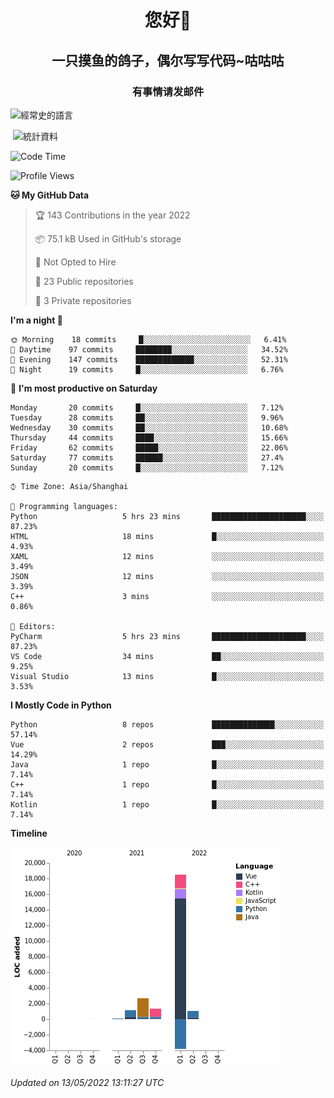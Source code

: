 

<!--
**kitUIN/kitUIN** is a ✨ _special_ ✨ repository because its `README.md` (this file) appears on your GitHub profile.

Here are some ideas to get you started:

- 🔭 I’m currently working on ...
- 🌱 I’m currently learning ...
- 👯 I’m looking to collaborate on ...
- 🤔 I’m looking for help with ...
- 💬 Ask me about ...
- 📫 How to reach me: ...
- 😄 Pronouns: ...
- ⚡ Fun fact: ...
-->
<h1 align="center">您好👋</h1>
<h2 align="center">一只摸鱼的鸽子，偶尔写写代码~咕咕咕</h2>
<h3 align="center">有事情请发邮件</h3>



<p><img align="center" src="https://github-readme-stats.vercel.app/api/top-langs?username=kitUIN&show_icons=true&theme=gruvbox&locale=cn&layout=compact" alt="經常史的語言" /></p>

<p>&nbsp;<img align="center" src="https://github-readme-stats.vercel.app/api?username=kitUIN&show_icons=true&theme=gruvbox&locale=cn" alt="統計資料" /></p>


<!--START_SECTION:waka-->
![Code Time](http://img.shields.io/badge/Code%20Time-499%20hrs%2030%20mins-blue)

![Profile Views](http://img.shields.io/badge/Profile%20Views-6-blue)

**🐱 My GitHub Data** 

> 🏆 143 Contributions in the year 2022
 > 
> 📦 75.1 kB Used in GitHub's storage 
 > 
> 🚫 Not Opted to Hire
 > 
> 📜 23 Public repositories 
 > 
> 🔑 3 Private repositories  
 > 
**I'm a night 🦉** 

```text
🌞 Morning    18 commits     █░░░░░░░░░░░░░░░░░░░░░░░░   6.41% 
🌆 Daytime    97 commits     ████████░░░░░░░░░░░░░░░░░   34.52% 
🌃 Evening    147 commits    █████████████░░░░░░░░░░░░   52.31% 
🌙 Night      19 commits     █░░░░░░░░░░░░░░░░░░░░░░░░   6.76%

```
📅 **I'm most productive on Saturday** 

```text
Monday       20 commits     █░░░░░░░░░░░░░░░░░░░░░░░░   7.12% 
Tuesday      28 commits     ██░░░░░░░░░░░░░░░░░░░░░░░   9.96% 
Wednesday    30 commits     ██░░░░░░░░░░░░░░░░░░░░░░░   10.68% 
Thursday     44 commits     ████░░░░░░░░░░░░░░░░░░░░░   15.66% 
Friday       62 commits     █████░░░░░░░░░░░░░░░░░░░░   22.06% 
Saturday     77 commits     ██████░░░░░░░░░░░░░░░░░░░   27.4% 
Sunday       20 commits     █░░░░░░░░░░░░░░░░░░░░░░░░   7.12%

```


```text
⌚︎ Time Zone: Asia/Shanghai

💬 Programming languages: 
Python                   5 hrs 23 mins       █████████████████████░░░░   87.23% 
HTML                     18 mins             █░░░░░░░░░░░░░░░░░░░░░░░░   4.93% 
XAML                     12 mins             ░░░░░░░░░░░░░░░░░░░░░░░░░   3.49% 
JSON                     12 mins             ░░░░░░░░░░░░░░░░░░░░░░░░░   3.39% 
C++                      3 mins              ░░░░░░░░░░░░░░░░░░░░░░░░░   0.86%

📝 Editors: 
PyCharm                  5 hrs 23 mins       █████████████████████░░░░   87.23% 
VS Code                  34 mins             ██░░░░░░░░░░░░░░░░░░░░░░░   9.25% 
Visual Studio            13 mins             █░░░░░░░░░░░░░░░░░░░░░░░░   3.53%

```

**I Mostly Code in Python** 

```text
Python                   8 repos             ██████████████░░░░░░░░░░░   57.14% 
Vue                      2 repos             ███░░░░░░░░░░░░░░░░░░░░░░   14.29% 
Java                     1 repo              █░░░░░░░░░░░░░░░░░░░░░░░░   7.14% 
C++                      1 repo              █░░░░░░░░░░░░░░░░░░░░░░░░   7.14% 
Kotlin                   1 repo              █░░░░░░░░░░░░░░░░░░░░░░░░   7.14%

```


**Timeline**

![Chart not found](https://raw.githubusercontent.com/kitUIN/kitUIN/main/charts/bar_graph.png) 


 *Updated on 13/05/2022 13:11:27 UTC*
<!--END_SECTION:waka-->
